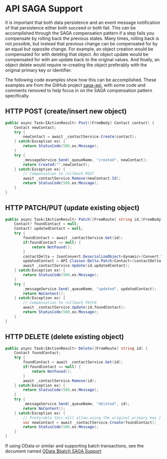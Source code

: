 # API SAGA Support

It is important that both data persistence and an event message notification of that persistence either both succeed or both fail.  This can be accomplished through the SAGA compensation pattern if a step fails you compensate by rolling back the previous states.  Many times, rolling back is not possible, but instead that previous change can be compensated for by an equal but opposite change.  For example, an object creation would be compensated for with deleting that object.  An object update would be compensated for with am update back to the original values.  And finally, an object delete would require re-creating the object preferably with the original primary key or identifier.

The following code examples show how this can be accomplished.  These examples are from the GitHub project [saga-api](https://github.com/PaulGilchrist/saga-api), with some code and comments removed to help focus in on the SAGA compensation pattern specifically.

## HTTP POST (create/insert new object)

```cs
public async Task<IActionResult> Post([FromBody] Contact contact) {
    Contact newContact;
    try {
        newContact = await _contactService.Create(contact);
    } catch(Exception ex) {
        return StatusCode(500,ex.Message);
    }
    try {
        _messageService.Send(_queueName, "created", newContact);
        return Created("",newContact);
    } catch(Exception ex) {
        // Compensation to rollback POST
        await _contactService.Remove(newContact.Id);
        return StatusCode(500,ex.Message);
    }
}
```

## HTTP PATCH/PUT (update existing object)

```cs
public async Task<IActionResult> Patch([FromRoute] string id,[FromBody] dynamic contactDelta) {
    Contact? foundContact = null;
    Contact? updatedContact = null;
    try {
        foundContact = await _contactService.Get(id);
        if(foundContact == null) {
            return NotFound();
        }
        contactDelta = JsonConvert.DeserializeObject<dynamic>(Convert.ToString(contactDelta));
        updatedContact = API.Classes.Delta.Patch<Contact>(contactDelta,foundContact);
        await _contactService.Update(id,updatedContact);
    } catch(Exception ex) {
        return StatusCode(500,ex.Message);
    }
    try {
        _messageService.Send(_queueName, "updated", updatedContact);
        return NoContent();
    } catch(Exception ex) {
        // Compensation to rollback PATCH
        await _contactService.Update(id,foundContact);
        return StatusCode(500,ex.Message);
    }
}
```

## HTTP DELETE (delete existing object)

```cs
public async Task<IActionResult> Delete([FromRoute] string id) {
    Contact foundContact;
    try {
        foundContact = await _contactService.Get(id);
        if(foundContact == null) {
            return NotFound();
        }
        await _contactService.Remove(id);
    } catch(Exception ex) {
        return StatusCode(500,ex.Message);
    }
    try {
        _messageService.Send(_queueName, "deleted", id);
        return NoContent();
    } catch(Exception ex) {
        // Preferable this will allow using the original primary key / identifier
        var newContact = await _contactService.Create(foundContact);                
        return StatusCode(500,ex.Message);
    }
}
```

If using OData or similar and supporting batch transactions, see the document named [OData $batch SAGA Support](https://github.com/PaulGilchrist/documents/blob/master/articles/api/api-odata-%24batch-saga-support.md)